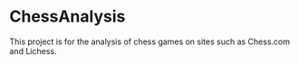 # ChessAnalysis
This project is for the analysis of chess games on sites such as Chess.com and Lichess.